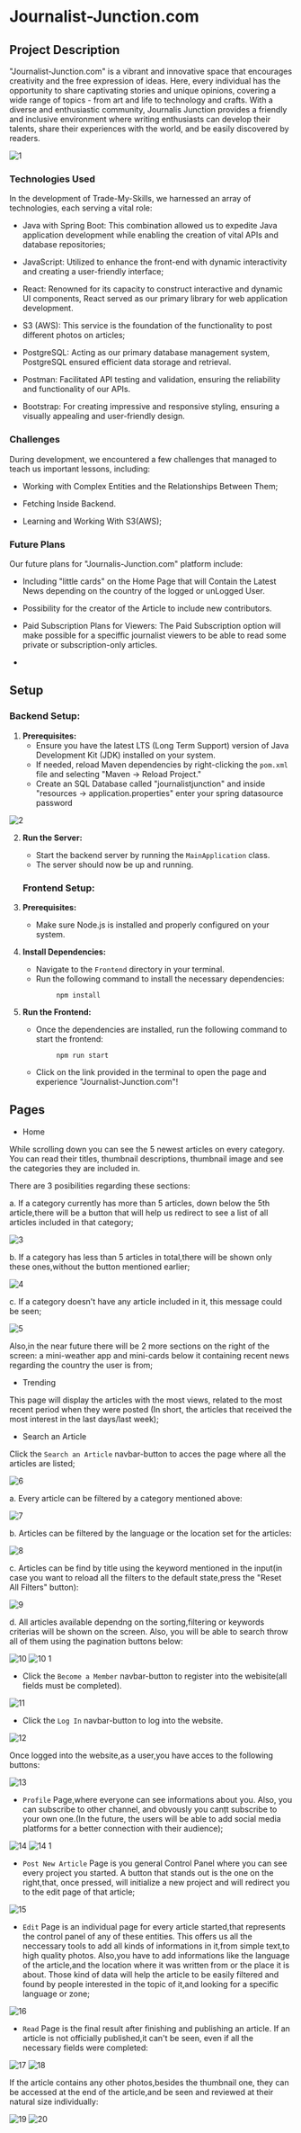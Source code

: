 # Journalist-Junction.com

## Project Description 
"Journalist-Junction.com" is a vibrant and innovative space that encourages creativity and the free expression of ideas. Here, every individual has the opportunity to share captivating stories and unique opinions, covering a wide range of topics - from art and life to technology and crafts. With a diverse and enthusiastic community, Journalis Junction provides a friendly and inclusive environment where writing enthusiasts can develop their talents, share their experiences with the world, and be easily discovered by readers.

![1](https://github.com/RaresButuc/Journalist-Junction.com/assets/116391767/e7b7a037-36c7-4fd1-bd65-4759ff1a28bc)

### Technologies Used

In the development of Trade-My-Skills, we harnessed an array of technologies, each serving a vital role:

- Java with Spring Boot: This combination allowed us to expedite Java application development while enabling the creation of vital APIs and database repositories;

- JavaScript: Utilized to enhance the front-end with dynamic interactivity and creating a user-friendly interface;

- React: Renowned for its capacity to construct interactive and dynamic UI components, React served as our primary library for web application development.

- S3 (AWS): This service is the foundation of the functionality to post different photos on articles;

- PostgreSQL: Acting as our primary database management system, PostgreSQL ensured efficient data storage and retrieval.

- Postman: Facilitated API testing and validation, ensuring the reliability and functionality of our APIs.

- Bootstrap: For creating impressive and responsive styling, ensuring a visually appealing and user-friendly design.

### Challenges

During development, we encountered a few challenges that managed to teach us important lessons, including:

- Working with Complex Entities and the Relationships Between Them;

- Fetching Inside Backend.

- Learning and Working With S3(AWS);

### Future Plans

Our future plans for "Journalis-Junction.com" platform include:

- Including "little cards" on the Home Page that will Contain the Latest News depending on the country of the logged or unLogged User.

- Possibility for the creator of the Article to include new contributors.

- Paid Subscription Plans for Viewers: The Paid Subscription option will make possible for a speciffic journalist viewers to be able to read some private or subscription-only articles.
- 
## Setup

### Backend Setup:

1. **Prerequisites:**
    - Ensure you have the latest LTS (Long Term Support) version of Java Development Kit (JDK) installed on your system.
    - If needed, reload Maven dependencies by right-clicking the `pom.xml` file and selecting "Maven -> Reload Project."
    - Create an SQL Database called "journalistjunction" and inside "resources -> application.properties" enter your spring datasource password
     
![2](https://github.com/RaresButuc/Journalist-Junction.com/assets/116391767/02d0e02a-a39c-4bfd-b97a-20642058b359)

2. **Run the Server:**
    - Start the backend server by running the `MainApplication` class.
    - The server should now be up and running.


    ### Frontend Setup:

1. **Prerequisites:**
    - Make sure Node.js is installed and properly configured on your system.

2. **Install Dependencies:**
    - Navigate to the `Frontend` directory in your terminal.
    - Run the following command to install the necessary dependencies:
      ```
           npm install
      ```

3. **Run the Frontend:**
    - Once the dependencies are installed, run the following command to start the frontend:
      ```
           npm run start 
      ```

    - Click on the link provided in the terminal to open the page and experience "Journalist-Junction.com"!
  


## Pages

- Home

While scrolling down you can see the 5 newest articles on every category. You can read their titles, thumbnail descriptions, thumbnail image and see the categories they are included in.

There are 3 posibilities regarding these sections:

a. If a category currently has more than 5 articles, down below the 5th article,there will be a button that will help us redirect to see a list of all articles included in that category;

![3](https://github.com/RaresButuc/Journalist-Junction.com/assets/116391767/0992d4a2-1b22-4154-a215-3fbe5aaa349b)

b. If a category has less than 5 articles in total,there will be shown only these ones,without the button mentioned earlier;

![4](https://github.com/RaresButuc/Journalist-Junction.com/assets/116391767/0c26301a-e2f5-4e95-8078-3593b2c474c3)

c. If a category doesn't have any article included in it, this message could be seen;

![5](https://github.com/RaresButuc/Journalist-Junction.com/assets/116391767/db0014ad-0abb-40e9-87e8-1bccc65a59a8)

Also,in the near future there will be 2 more sections on the right of the screen: a mini-weather app and mini-cards below it containing recent news regarding the country the user is from;

- Trending

This page will display the articles with the most views, related to the most recent period when they were posted (In short, the articles that received the most interest in the last days/last week);

- Search an Article

Click the `Search an Article` navbar-button to acces the page where all the articles are listed;

![6](https://github.com/RaresButuc/Journalist-Junction.com/assets/116391767/59ce7f02-7c89-4080-9ba8-3099c7856f8c)

a. Every article can be filtered by a category mentioned above:

![7](https://github.com/RaresButuc/Journalist-Junction.com/assets/116391767/3805d6e7-438c-4e8e-a03c-7d2efef95057)

b. Articles can be filtered by the language or the location set for the articles:

![8](https://github.com/RaresButuc/Journalist-Junction.com/assets/116391767/556ed366-0b59-4fd3-a374-9cc5374e7abe)

c. Articles can be find by title using the keyword mentioned in the input(in case you want to reload all the filters to the default state,press the "Reset All Filters" button):

![9](https://github.com/RaresButuc/Journalist-Junction.com/assets/116391767/dbf2424e-21cf-401c-9ac0-efab2fb7bb3f)

d. All articles available dependng on the sorting,filtering or keywords criterias will be shown on the screen. Also, you will be able to search throw all of them using the pagination buttons below:

![10](https://github.com/RaresButuc/Journalist-Junction.com/assets/116391767/07e0d2ac-745e-4923-825d-ba8183029d2b)
![10 1](https://github.com/RaresButuc/Journalist-Junction.com/assets/116391767/0d934a5c-7fc3-4353-ad12-1db78649232f)

- Click the `Become a Member` navbar-button to register into the webisite(all fields must be completed).

![11](https://github.com/RaresButuc/Journalist-Junction.com/assets/116391767/c1755a57-3851-40a4-bd56-93ad3c750b88)

- Click the `Log In` navbar-button to log into the website.
  
![12](https://github.com/RaresButuc/Journalist-Junction.com/assets/116391767/11f4d15f-2703-4f87-bd23-d4f0138e5961)

Once logged into the website,as a user,you have acces to the following buttons:

![13](https://github.com/RaresButuc/Journalist-Junction.com/assets/116391767/505535de-074d-4b71-b832-7e6eed1d5fed)

- `Profile` Page,where everyone can see informations about you. Also, you can subscribe to other channel, and obvously you canțt subscribe to your own one.(In the future, the users will be able to add social media platforms for a better connection with their audience);

![14](https://github.com/RaresButuc/Journalist-Junction.com/assets/116391767/379235aa-64f6-485b-a6d3-c46dc496d207)
![14 1](https://github.com/RaresButuc/Journalist-Junction.com/assets/116391767/e29d4c21-2869-4a3c-8a76-33c6967aebb9)

- `Post New Article` Page is you general Control Panel where you can see every project you started. A button that stands out is the one on the right,that, once pressed, will initialize a new project and will redirect you to the edit page of that article;

![15](https://github.com/RaresButuc/Journalist-Junction.com/assets/116391767/52cd627f-29d6-4bab-bd34-4961bda80bd3)

- `Edit` Page is an individual page for every article started,that represents the control panel of any of these entities. This offers us all the neccessary tools to add all kinds of informations in it,from simple text,to high quality photos. Also,you have to add informations like the language of the article,and the location where it was written from or the place it is about. Those kind of data will help the article to be easily filtered and found by people interested in the topic of it,and looking for a specific language or zone;

![16](https://github.com/RaresButuc/Journalist-Junction.com/assets/116391767/35e37065-af4a-44eb-bc78-f7863889afcf)

- `Read` Page is the final result after finishing and publishing an article. If an article is not officially published,it can't be seen, even if all the necessary fields were completed:

![17](https://github.com/RaresButuc/Journalist-Junction.com/assets/116391767/77fc9be9-65b3-450e-b5ac-458af8fa9921)
![18](https://github.com/RaresButuc/Journalist-Junction.com/assets/116391767/e61900b2-f69f-412b-8553-62fef3bc609a)

If the article contains any other photos,besides the thumbnail one, they can be accessed at the end of the article,and be seen and reviewed at their natural size individually:

![19](https://github.com/RaresButuc/Journalist-Junction.com/assets/116391767/ce702d49-298a-4acc-a2a8-290e9a0e93b9)
![20](https://github.com/RaresButuc/Journalist-Junction.com/assets/116391767/5a348ec1-1ab6-4372-bee2-aa684d79beb2)

